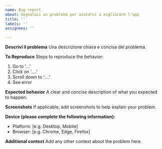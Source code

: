 ```yaml
---
name: Bug report
about: Segnalaci un problema per aiutarci a migliorare l'app
title: ''
labels: ''
assignees: ''

---
```


**Descrivi il problema**
Una descrizione chiara e concisa del problema.

**To Reproduce**
Steps to reproduce the behavior:
1. Go to '...'
2. Click on '....'
3. Scroll down to '....'
4. See error

**Expected behavior**
A clear and concise description of what you expected to happen.

**Screenshots**
If applicable, add screenshots to help explain your problem.

**Device (please complete the following information):**
- Platform: [e.g. Desktop, Mobile]
- Browser: [e.g. Chrome, Edge, Firefox]

**Additional context**
Add any other context about the problem here.